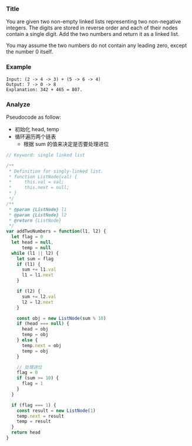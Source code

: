 ### Title

You are given two non-empty linked lists representing two non-negative integers. The digits are stored in reverse order and each of their nodes contain a single digit. Add the two numbers and return it as a linked list.

You may assume the two numbers do not contain any leading zero, except the number 0 itself.

### Example

```
Input: (2 -> 4 -> 3) + (5 -> 6 -> 4)
Output: 7 -> 0 -> 8
Explanation: 342 + 465 = 807.
```

### Analyze

Pseudocode as follow:

* 初始化 head, temp
* 循环遍历两个链表
  * 根据 sum 的值来决定是否要处理进位

```js
// Keyword: single linked list

/**
 * Definition for singly-linked list.
 * function ListNode(val) {
 *     this.val = val;
 *     this.next = null;
 * }
 */
/**
 * @param {ListNode} l1
 * @param {ListNode} l2
 * @return {ListNode}
 */
var addTwoNumbers = function(l1, l2) {
  let flag = 0
  let head = null,
      temp = null
  while (l1 || l2) {
    let sum = flag
    if (l1) {
      sum += l1.val
      l1 = l1.next
    }

    if (l2) {
      sum += l2.val
      l2 = l2.next
    }

    const obj = new ListNode(sum % 10)
    if (head === null) {
      head = obj
      temp = obj
    } else {
      temp.next = obj
      temp = obj
    }

    // 处理进位
    flag = 0
    if (sum >= 10) {
      flag = 1
    }
  }

  if (flag === 1) {
    const result = new ListNode(1)
    temp.next = result
    temp = result
  }
  return head
}
```